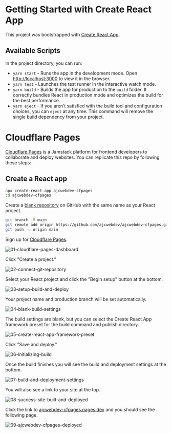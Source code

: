 # Getting Started with Create React App

This project was bootstrapped with [Create React App](https://github.com/facebook/create-react-app).

## Available Scripts

In the project directory, you can run:

* `yarn start` - Runs the app in the development mode. Open [http://localhost:3000](http://localhost:3000) to view it in the browser.
* `yarn test` - Launches the test runner in the interactive watch mode.
* `yarn build` - Builds the app for production to the `build` folder. It correctly bundles React in production mode and optimizes the build for the best performance.
* `yarn eject` - If you aren’t satisfied with the build tool and configuration choices, you can `eject` at any time. This command will remove the single build dependency from your project.

# Cloudflare Pages

[Cloudflare Pages](https://pages.cloudflare.com/) is a Jamstack platform for frontend developers to collaborate and deploy websites. You can replicate this repo by following these steps:

## Create a React app

```bash
npx create-react-app ajcwebdev-cfpages
cd ajcwebdev-cfpages
```

Create a [blank repository](https://repo.new/) on GitHub with the same name as your React project.

```bash
git branch -M main
git remote add origin https://github.com/ajcwebdev/ajcwebdev-cfpages.git
git push -u origin main
```

Sign up for [Cloudflare Pages](https://pages.cloudflare.com/).

![01-cloudflare-pages-dashboard](https://dev-to-uploads.s3.amazonaws.com/uploads/articles/a8v738niu7rzglxdhey3.png)

Click "Create a project."

![02-connect-git-repository](https://dev-to-uploads.s3.amazonaws.com/uploads/articles/acazjqgeohulu708dh2l.png)

Select your React project and click the "Begin setup" button at the bottom.

![03-setup-build-and-deploy](https://dev-to-uploads.s3.amazonaws.com/uploads/articles/1vt3zcziu2383nag0wlm.png)

Your project name and production branch will be set automatically.

![04-blank-build-settings](https://dev-to-uploads.s3.amazonaws.com/uploads/articles/62o3bczyjj7qrco8x1qi.png)

The build settings are blank, but you can select the Create React App framework preset for the build command and publish directory.

![05-create-react-app-framework-preset](https://dev-to-uploads.s3.amazonaws.com/uploads/articles/gn7nuygoqcbossy4bmzf.png)

Click "Save and deploy."

![06-initializing-build](https://dev-to-uploads.s3.amazonaws.com/uploads/articles/t1gvisf2yie9bopvr9hj.png)

Once the build finishes you will see the build and deployment settings at the bottom.

![07-build-and-deployment-settings](https://dev-to-uploads.s3.amazonaws.com/uploads/articles/hztevixwe7gsyootr8w9.png)

You will also see a link to your site at the top.

![08-success-site-built-and-deployed](https://dev-to-uploads.s3.amazonaws.com/uploads/articles/yzvu77r1f15ydwt00snf.png)

Click the link to [ajcwebdev-cfpages.pages.dev](https://ajcwebdev-cfpages.pages.dev/) and you should see the following page.

![09-ajcwebdev-cfpages-deployed](https://dev-to-uploads.s3.amazonaws.com/uploads/articles/thmui679mlk2se7japsb.png)
